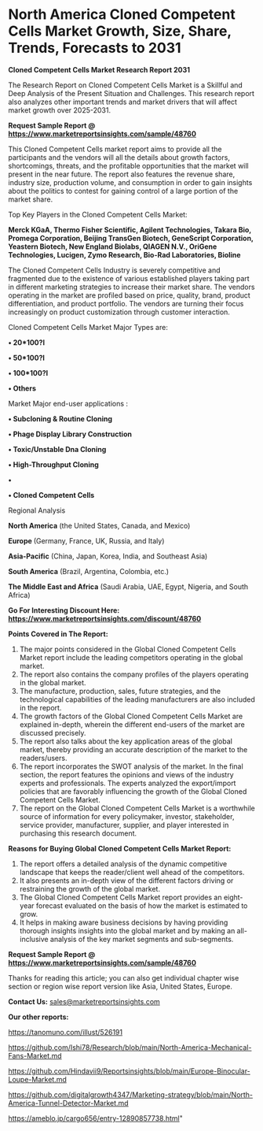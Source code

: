 # North America Cloned Competent Cells Market Growth, Size, Share, Trends, Forecasts to 2031

<strong>Cloned Competent Cells Market Research Report 2031</strong>

The Research Report on Cloned Competent Cells Market is a Skillful and Deep Analysis of the Present Situation and Challenges. This research report also analyzes other important trends and market drivers that will affect market growth over 2025-2031.

<strong>Request Sample Report @ <a href=https://www.marketreportsinsights.com/sample/48760>https://www.marketreportsinsights.com/sample/48760</a></strong>

This Cloned Competent Cells market report aims to provide all the participants and the vendors will all the details about growth factors, shortcomings, threats, and the profitable opportunities that the market will present in the near future. The report also features the revenue share, industry size, production volume, and consumption in order to gain insights about the politics to contest for gaining control of a large portion of the market share.

Top Key Players in the Cloned Competent Cells Market:

<strong>Merck KGaA, Thermo Fisher Scientific, Agilent Technologies, Takara Bio, Promega Corporation, Beijing TransGen Biotech, GeneScript Corporation, Yeastern Biotech, New England Biolabs, QIAGEN N.V., OriGene Technologies, Lucigen, Zymo Research, Bio-Rad Laboratories, Bioline</strong>

The Cloned Competent Cells Industry is severely competitive and fragmented due to the existence of various established players taking part in different marketing strategies to increase their market share. The vendors operating in the market are profiled based on price, quality, brand, product differentiation, and product portfolio. The vendors are turning their focus increasingly on product customization through customer interaction.

Cloned Competent Cells Market Major Types are:

<strong>•  20*100?l

•  50*100?l

•  100*100?l

•  Others</strong>

Market Major end-user applications :

<strong>•  Subcloning & Routine Cloning

•  Phage Display Library Construction

•  Toxic/Unstable Dna Cloning

•  High-Throughput Cloning

•  

•  Cloned Competent Cells</strong>

Regional Analysis

</u><strong><b>North America</b></strong> (the United States, Canada, and Mexico)

<strong><b>Europe </b></strong>(Germany, France, UK, Russia, and Italy)

<strong><b>Asia-Pacific</b></strong> (China, Japan, Korea, India, and Southeast Asia)

<strong><b>South America</b></strong> (Brazil, Argentina, Colombia, etc.)

<strong><b>The Middle East and Africa</b></strong> (Saudi Arabia, UAE, Egypt, Nigeria, and South Africa)

<strong>Go For Interesting Discount Here: <a href=https://www.marketreportsinsights.com/discount/48760>https://www.marketreportsinsights.com/discount/48760</a></strong>

<strong>Points Covered in The Report:</strong>
<ol>
  <li>The major points considered in the Global Cloned Competent Cells Market report include the leading competitors operating in the global market.</li>
  <li>The report also contains the company profiles of the players operating in the global market.</li>
  <li>The manufacture, production, sales, future strategies, and the technological capabilities of the leading manufacturers are also included in the report.</li>
  <li>The growth factors of the Global Cloned Competent Cells Market are explained in-depth, wherein the different end-users of the market are discussed precisely.</li>
  <li>The report also talks about the key application areas of the global market, thereby providing an accurate description of the market to the readers/users.</li>
  <li>The report incorporates the SWOT analysis of the market. In the final section, the report features the opinions and views of the industry experts and professionals. The experts analyzed the export/import policies that are favorably influencing the growth of the Global Cloned Competent Cells Market.</li>
  <li>The report on the Global Cloned Competent Cells Market is a worthwhile source of information for every policymaker, investor, stakeholder, service provider, manufacturer, supplier, and player interested in purchasing this research document.</li>
</ol>
<strong>Reasons for Buying Global Cloned Competent Cells Market Report:</strong>

<ol>
  <li>The report offers a detailed analysis of the dynamic competitive landscape that keeps the reader/client well ahead of the competitors.</li>
  <li>It also presents an in-depth view of the different factors driving or restraining the growth of the global market.</li>
  <li>The Global Cloned Competent Cells Market report provides an eight-year forecast evaluated on the basis of how the market is estimated to grow.</li>
  <li>It helps in making aware business decisions by having providing thorough insights insights into the global market and by making an all-inclusive analysis of the key market segments and sub-segments.</li>
</ol>
<strong>Request Sample Report @ <a href=https://www.marketreportsinsights.com/sample/48760>https://www.marketreportsinsights.com/sample/48760</a></strong>


Thanks for reading this article; you can also get individual chapter wise section or region wise report version like Asia, United States, Europe.

<strong>Contact Us:</strong>
sales@marketreportsinsights.com

<strong>Our other reports:</strong>

<a href=https://tanomuno.com/illust/526191>https://tanomuno.com/illust/526191</a>

<a href=https://github.com/Ishi78/Research/blob/main/North-America-Mechanical-Fans-Market.md>https://github.com/Ishi78/Research/blob/main/North-America-Mechanical-Fans-Market.md</a>

<a href=https://github.com/Hindavii9/Reportsinsights/blob/main/Europe-Binocular-Loupe-Market.md>https://github.com/Hindavii9/Reportsinsights/blob/main/Europe-Binocular-Loupe-Market.md</a>

<a href=https://github.com/digitalgrowth4347/Marketing-strategy/blob/main/North-America-Tunnel-Detector-Market.md>https://github.com/digitalgrowth4347/Marketing-strategy/blob/main/North-America-Tunnel-Detector-Market.md</a>

<a href=https://ameblo.jp/cargo656/entry-12890857738.html>https://ameblo.jp/cargo656/entry-12890857738.html</a>"
